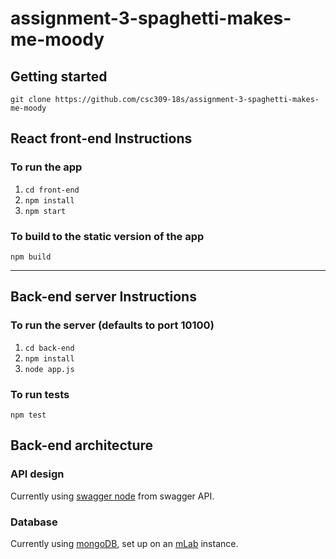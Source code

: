 # assignment-3-spaghetti-makes-me-moody

## Getting started

`git clone https://github.com/csc309-18s/assignment-3-spaghetti-makes-me-moody`

## React front-end Instructions

### To run the app

1.  `cd front-end`
2.  `npm install`
3.  `npm start`

### To build to the static version of the app

`npm build`

---

## Back-end server Instructions

### To run the server (defaults to port 10100)

1.  `cd back-end`
2.  `npm install`
3.  `node app.js`

### To run tests

`npm test`

## Back-end architecture

### API design

Currently using [swagger node](https://github.com/swagger-api/swagger-node)
from swagger API.

### Database

Currently using [mongoDB](https://www.mongodb.com/), set up on an
[mLab](https://mlab.com) instance.
